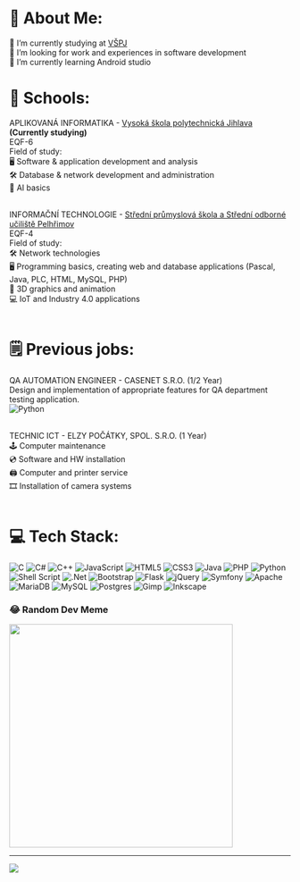 # 💫 About Me:
🔭 I’m currently studying at <a href="vspj.cz">VŠPJ</a><br>👯 I’m looking for work and experiences in software development<br>🌱 I’m currently learning Android studio<br>


# 🏫 Schools:
APLIKOVANÁ INFORMATIKA - <a href="https://vspj.cz">Vysoká škola polytechnická Jihlava</a> <strong>(Currently studying)</strong><br>
EQF-6<br>
Field of study:<br>
🖥️ Software & application development and analysis<br>
🛠️ Database & network development and administration<br>
🤖 AI basics<br><br>

INFORMAČNÍ TECHNOLOGIE - <a href="https://spssou-pe.cz">Střední průmyslová škola a Střední odborné učiliště Pelhřimov<a/><br>
EQF-4<br>
Field of study:<br>
🛠️ Network technologies<br>
🖥️ Programming basics, creating web and database applications (Pascal, Java, PLC, HTML, MySQL, PHP)<br>
🎨 3D graphics and animation<br>
💻 IoT and Industry 4.0 applications<br><br>

# 🗒️ Previous jobs:
QA AUTOMATION ENGINEER - CASENET S.R.O. (1/2 Year)<br>
 Design and implementation of appropriate features for QA department testing application.<br>
 ![Python](https://img.shields.io/badge/python-3670A0?style=for-the-badge&logo=python&logoColor=ffdd54)<br><br>

TECHNIC ICT - ELZY POČÁTKY, SPOL. S.R.O. (1 Year)<br>
🕹️ Computer maintenance<br>
💿 Software and HW installation<br>
🖨️ Computer and printer service<br>
🎞️ Installation of camera systems<br><br>

# 💻 Tech Stack:
![C](https://img.shields.io/badge/c-%2300599C.svg?style=for-the-badge&logo=c&logoColor=white) ![C#](https://img.shields.io/badge/c%23-%23239120.svg?style=for-the-badge&logo=csharp&logoColor=white) ![C++](https://img.shields.io/badge/c++-%2300599C.svg?style=for-the-badge&logo=c%2B%2B&logoColor=white) ![JavaScript](https://img.shields.io/badge/javascript-%23323330.svg?style=for-the-badge&logo=javascript&logoColor=%23F7DF1E) ![HTML5](https://img.shields.io/badge/html5-%23E34F26.svg?style=for-the-badge&logo=html5&logoColor=white) ![CSS3](https://img.shields.io/badge/css3-%231572B6.svg?style=for-the-badge&logo=css3&logoColor=white) ![Java](https://img.shields.io/badge/java-%23ED8B00.svg?style=for-the-badge&logo=openjdk&logoColor=white) ![PHP](https://img.shields.io/badge/php-%23777BB4.svg?style=for-the-badge&logo=php&logoColor=white) ![Python](https://img.shields.io/badge/python-3670A0?style=for-the-badge&logo=python&logoColor=ffdd54) ![Shell Script](https://img.shields.io/badge/shell_script-%23121011.svg?style=for-the-badge&logo=gnu-bash&logoColor=white) ![.Net](https://img.shields.io/badge/.NET-5C2D91?style=for-the-badge&logo=.net&logoColor=white) ![Bootstrap](https://img.shields.io/badge/bootstrap-%238511FA.svg?style=for-the-badge&logo=bootstrap&logoColor=white) ![Flask](https://img.shields.io/badge/flask-%23000.svg?style=for-the-badge&logo=flask&logoColor=white) ![jQuery](https://img.shields.io/badge/jquery-%230769AD.svg?style=for-the-badge&logo=jquery&logoColor=white) ![Symfony](https://img.shields.io/badge/symfony-%23000000.svg?style=for-the-badge&logo=symfony&logoColor=white) ![Apache](https://img.shields.io/badge/apache-%23D42029.svg?style=for-the-badge&logo=apache&logoColor=white) ![MariaDB](https://img.shields.io/badge/MariaDB-003545?style=for-the-badge&logo=mariadb&logoColor=white) ![MySQL](https://img.shields.io/badge/mysql-%2300000f.svg?style=for-the-badge&logo=mysql&logoColor=white) ![Postgres](https://img.shields.io/badge/postgres-%23316192.svg?style=for-the-badge&logo=postgresql&logoColor=white) ![Gimp](https://img.shields.io/badge/Gimp-657D8B?style=for-the-badge&logo=gimp&logoColor=FFFFFF) ![Inkscape](https://img.shields.io/badge/Inkscape-e0e0e0?style=for-the-badge&logo=inkscape&logoColor=080A13)

### 😂 Random Dev Meme
<img src='https://randommeme-five.vercel.app/' style="height: 400px;"/>

---
[![](https://visitcount.itsvg.in/api?id=Fojta&icon=2&color=1)](https://visitcount.itsvg.in)

<!-- Proudly created with GPRM ( https://gprm.itsvg.in ) -->
